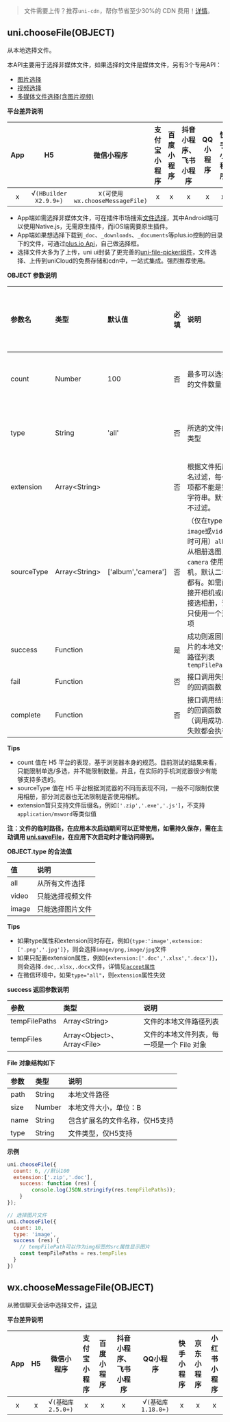 > 文件需要上传？推荐`uni-cdn`，帮你节省至少30%的 CDN 费用！[详情](https://doc.dcloud.net.cn/uniCloud/uni-cdn/intro.html)。

## uni.chooseFile(OBJECT)
从本地选择文件。

本API主要用于选择非媒体文件，如果选择的文件是媒体文件，另有3个专用API：
- [图片选择](https://uniapp.dcloud.io/api/media/image?id=chooseimage)
- [视频选择](https://uniapp.dcloud.io/api/media/video?id=choosevideo)
- [多媒体文件选择(含图片视频)](https://uniapp.dcloud.io/api/media/video?id=choosemedia)

**平台差异说明**

|App|H5|微信小程序|支付宝小程序|百度小程序|抖音小程序、飞书小程序|QQ小程序|快手小程序|京东小程序|元服务|小红书小程序|
|:-:|:-:|:-:|:-:|:-:|:-:|:-:|:-:|:-:|:-:|:-:|
|x|√`(HBuilder X2.9.9+)`|x`(可使用wx.chooseMessageFile)`|x|x|x|x|x|x|x|x|

<!-- UNIAPPAPIJSON.chooseFile.compatibility -->

- App端如需选择非媒体文件，可在插件市场搜索[文件选择](https://ext.dcloud.net.cn/search?q=文件选择)，其中Android端可以使用Native.js，无需原生插件，而iOS端需要原生插件。
- App端如果想选择下载到`_doc`、`_downloads`、`_documents`等plus.io控制的目录下的文件，可通过[plus.io Api](https://www.html5plus.org/doc/zh_cn/io.html)，自己做选择框。
- 选择文件大多为了上传，uni ui封装了更完善的[uni-file-picker组件](https://ext.dcloud.net.cn/plugin?id=4079)，文件选择、上传到uniCloud的免费存储和cdn中，一站式集成。强烈推荐使用。

**OBJECT 参数说明**

|参数名|类型|默认值|必填|说明|平台差异说明|
|:-|:-|:-|:-|:-|:-|
|count|Number|100|否|最多可以选择的文件数量|见下方说明|
|type|String|'all'|否|所选的文件的类型|见下方说明|
|extension|Array&lt;String&gt;||否|根据文件拓展名过滤，每一项都不能是空字符串。默认不过滤。|见下方说明|
|sourceType|Array&lt;String&gt;|['album','camera']|否|（仅在type为`image`或`video`时可用）`album` 从相册选图，`camera` 使用相机，默认二者都有。如需直接开相机或直接选相册，请只使用一个选项||
|success|Function||是|成功则返回图片的本地文件路径列表 `tempFilePaths`||
|fail|Function||否|接口调用失败的回调函数||
|complete|Function||否|接口调用结束的回调函数（调用成功、失败都会执行）|&nbsp;|

**Tips**

- count 值在 H5 平台的表现，基于浏览器本身的规范。目前测试的结果来看，只能限制单选/多选，并不能限制数量。并且，在实际的手机浏览器很少有能够支持多选的。
- sourceType 值在 H5 平台根据浏览器的不同而表现不同，一般不可限制仅使用相册，部分浏览器也无法限制是否使用相机。
- extension暂只支持文件后缀名，例如`['.zip','.exe','.js']`，不支持`application/msword`等类似值

**注：文件的临时路径，在应用本次启动期间可以正常使用，如需持久保存，需在主动调用 [uni.saveFile](/api/file/file.md#savefile)，在应用下次启动时才能访问得到。**

**OBJECT.type 的合法值**

|值|说明|
|:-|:-|
|all|从所有文件选择|
|video|只能选择视频文件|
|image|只能选择图片文件|

**Tips**

- 如果type属性和extension同时存在，例如`{type:'image',extension:['.png','.jpg']}`，则会选择`image/png,image/jpg`文件
- 如果只配置extension属性，例如`{extension:['.doc','.xlsx','.docx']}`，则会选择`.doc,.xlsx,.docx`文件，详情见[`accept属性`](https://developer.mozilla.org/zh-CN/docs/Web/HTML/Attributes/accept)
- 在微信环境中，如果`type="all"`，则`extension`属性失效

**success 返回参数说明**

|参数|类型|说明|
|:-|:-|:-|
|tempFilePaths|Array&lt;String&gt;|文件的本地文件路径列表|
|tempFiles|Array&lt;Object&gt;、Array&lt;File&gt;|文件的本地文件列表，每一项是一个 File 对象|

**File 对象结构如下**

|参数|类型|说明|
|:-|:-|:-|
|path|String|本地文件路径|
|size|Number|本地文件大小，单位：B|
|name|String|包含扩展名的文件名称，仅H5支持|
|type|String|文件类型，仅H5支持|

**示例**

```javascript
uni.chooseFile({
  count: 6, //默认100
  extension:['.zip','.doc'],
	success: function (res) {
		console.log(JSON.stringify(res.tempFilePaths));
	}
});

// 选择图片文件
uni.chooseFile({
  count: 10,
  type: 'image',
  success (res) {
    // tempFilePath可以作为img标签的src属性显示图片
    const tempFilePaths = res.tempFiles
  }
})
```

## wx.chooseMessageFile(OBJECT)

从微信聊天会话中选择文件，[详见](https://developers.weixin.qq.com/miniprogram/dev/api/media/image/wx.chooseMessageFile.html)

**平台差异说明**

|App|H5|微信小程序|支付宝小程序|百度小程序|抖音小程序、飞书小程序|QQ小程序|快手小程序|京东小程序|小红书小程序|
|:-:|:-:|:-:|:-:|:-:|:-:|:-:|:-:|:-:|:-:|
|x|x|√`(基础库2.5.0+)`|x|x|x|√`(基础库1.18.0+)`|x|x|x|

